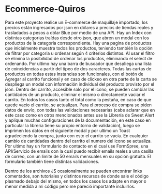 # Ecommerce-Quiros

Para este proyecto realice un E-commerce de maquillaje importado, los precios están ingresados por json en dólares a precios de tiendas reales y trasladados a pesos a dólar Blue por medio de una API. 
Hay un Index con distintas categorias traídas desde otro json, que abren un modal con los productos de la categoria correspondiente. Hay una pagina de productos que inicialmente muestra todos los productos, teniendo también la opción de filtrar por categoria u ordenar según 4 criterios distintos. Al usar el filtro se elimina la posibilidad de ordenar los productos, eliminando el select de ordenando. Por ultimo hay una barra de buscador que despliega una lista de coincidencias a partir del tipeo de dos caracteres. Todas las cartas de productos en todas estas instancias son funcionales, con el botón de Agregar al carrito funcional y en caso de clickeo en otra parte de la carta se despliega un modal con información individual del producto provisto por el json.
Dentro del carrito, accesible solo por el icono, se pueden cambiar las cantidades de un producto, eliminar el mismo o directamente vaciar el carrito. En todos los casos tanto el total como la pestaña, en caso de que quede vacío el carrito, se actualizan. Para el proceso de compra se piden datos de envío, con todas las validaciones necesarias (cabe aclarar que en este caso como en otros mencionados antes use la Librería de Sweet Alert y aplique muchas configuraciones de la documentación, en este caso en particular la librería tiene su propio entorno de validación), luego se imprimen los datos en el siguiente modal y por ultimo un Toast agradeciendo la compra, junto con esto el carrito se vacía. En cualquier cambio de cantidades dentro del carrito el numero del icono se actualiza.
Por ultimo hay un formulario de contacto en el cual use FormSpree, una API/Servicio de emails con la cual puedo recibir emails reales a una casilla de correo, con un limite de 50 emails mensuales en su opción gratuita. El formulario también tiene distintas validaciones.

Dentro de los archivos JS ocasionalmente se pueden encontrar links comentados, son tutoriales y distintos recursos de donde sale el código plasmado debajo del mismo, en todos los casos los adapte en mayor o menor medida a mi código pero me pareció importante incluirlos.
